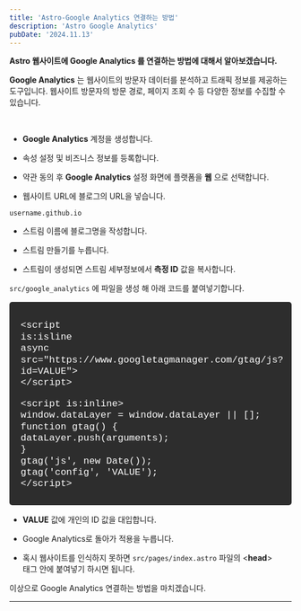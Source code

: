 ```yaml
---
title: 'Astro-Google Analytics 연결하는 방법'
description: 'Astro Google Analytics'
pubDate: '2024.11.13'
---
```


**Astro 웹사이트에 Google Analytics 를 연결하는 방법에 대해서 알아보겠습니다.**

**Google Analytics** 는 웹사이트의 방문자 데이터를 분석하고 트래픽 정보를 제공하는 도구입니다.
웹사이트 방문자의 방문 경로, 페이지 조회 수 등 다양한 정보를 수집할 수 있습니다.

  <br>

- **Google Analytics** 계정을 생성합니다.

- 속성 설정 및 비즈니스 정보를 등록합니다.

- 약관 동의 후 **Google Analytics** 설정 화면에 플랫폼을 **웹** 으로 선택합니다.

- 웹사이트 URL에 블로그의 URL을 넣습니다.

`username.github.io`

- 스트림 이름에 블로그명을 작성합니다.

- 스트림 만들기를 누릅니다.

- 스트림이 생성되면 스트림 세부정보에서 **측정 ID** 값을 복사합니다.

`src/google_analytics` 에 파일을 생성 해 아래 코드를 붙여넣기합니다.

<div class="terminal">

&lt;script  
 is:isline  
 async  
 src="http<hi>s://ww<hi>w.googletagmanager.com/gtag/js?id=VALUE"&gt;  
&lt;/script&gt;

&lt;script is:inline>  
 window.dataLayer = window.dataLayer || [];  
 function gtag() {  
 dataLayer.push(arguments);  
 }  
gtag('js', new Date());  
 gtag('config', 'VALUE');  
&lt;/script&gt;

</div>

- **VALUE** 값에 개인의 ID 값을 대입합니다.

- Google Analytics로 돌아가 적용을 누릅니다.

- 혹시 웹사이트를 인식하지 못하면 `src/pages/index.astro` 파일의
  &lt;**head**&gt;  
  태그 안에 붙여넣기 하시면 됩니다.

이상으로 Google Analytics 연결하는 방법을 마치겠습니다.

---

<style>
h1 {
    font-size: 2em;
    margin-bottom: 20px;
    color: #34495E;
}


.terminal {
    background-color: #2d2d2d; 
    color: #ffffff; 
    padding: 15px 10px 10px 20px;
    border-radius: 5px;
    font-family: 'Courier New', monospace;
    font-size: 17px;
    line-height: 1.2;
    overflow-x: auto;
    margin: 15px 0;
}
</style>

<script
  src="https://utteranc.es/client.js"
  repo="tjsgh1217/tjsgh1217.github.io"
  issue-term="pathname"
  theme="github-light"
  crossorigin="anonymous"
  async
></script>
